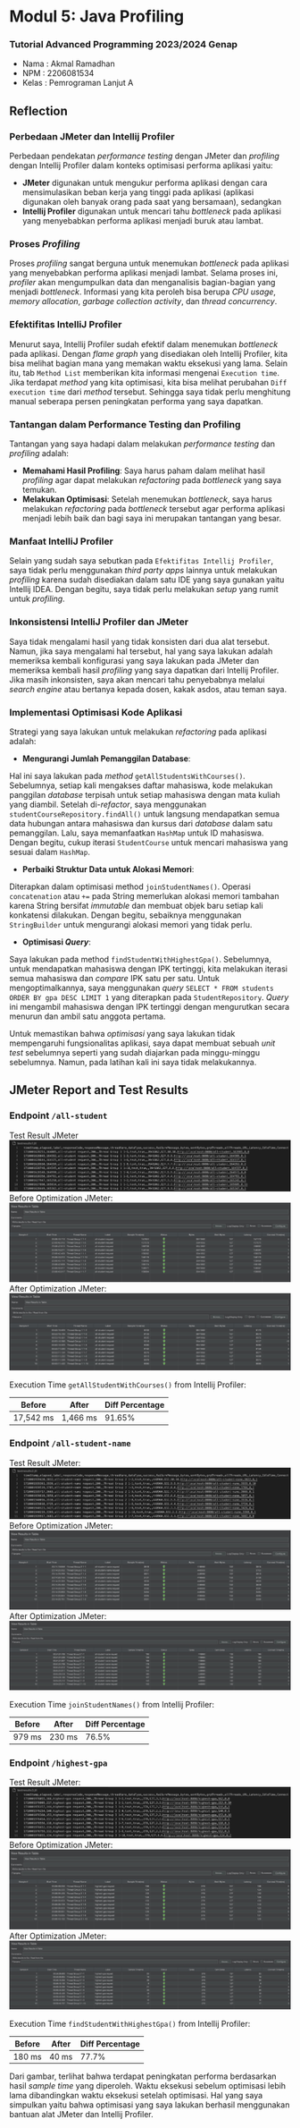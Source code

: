 # Modul 5: Java Profiling
### Tutorial Advanced Programming 2023/2024 Genap

- Nama    : Akmal Ramadhan
- NPM     : 2206081534
- Kelas   : Pemrograman Lanjut A

## Reflection
### Perbedaan JMeter dan Intellij Profiler
Perbedaan pendekatan _performance testing_ dengan JMeter dan _profiling_ dengan Intellij Profiler
dalam konteks optimisasi performa aplikasi yaitu:
- **JMeter** digunakan untuk mengukur performa aplikasi dengan cara mensimulasikan beban kerja yang tinggi
  pada aplikasi (aplikasi digunakan oleh banyak orang pada saat yang bersamaan), sedangkan
- **Intellij Profiler** digunakan untuk mencari tahu _bottleneck_ pada aplikasi yang menyebabkan
  performa aplikasi menjadi buruk atau lambat.

### Proses _Profiling_
Proses _profiling_ sangat berguna untuk menemukan _bottleneck_ pada aplikasi yang menyebabkan performa
aplikasi menjadi lambat. Selama proses ini, _profiler_ akan mengumpulkan data dan menganalisis bagian-bagian
yang menjadi _bottleneck_. Informasi yang kita peroleh bisa berupa _CPU usage_, _memory allocation_,
_garbage collection activity_, dan _thread concurrency_.

### Efektifitas IntelliJ Profiler
Menurut saya, Intellij Profiler sudah efektif dalam menemukan _bottleneck_ pada aplikasi. Dengan _flame graph_
yang disediakan oleh Intellij Profiler, kita bisa melihat bagian mana yang memakan waktu eksekusi yang lama.
Selain itu, tab `Method List` memberikan kita informasi mengenai `Execution time`. Jika terdapat _method_ yang
kita optimisasi, kita bisa melihat perubahan `Diff execution time` dari _method_ tersebut. Sehingga saya
tidak perlu menghitung manual seberapa persen peningkatan performa yang saya dapatkan.

### Tantangan dalam Performance Testing dan Profiling
Tantangan yang saya hadapi dalam melakukan _performance testing_ dan _profiling_ adalah:
- **Memahami Hasil Profiling**: Saya harus paham dalam melihat hasil _profiling_ agar dapat melakukan _refactoring_
  pada _bottleneck_ yang saya temukan.
- **Melakukan Optimisasi**: Setelah menemukan _bottleneck_, saya harus melakukan _refactoring_ pada _bottleneck_
  tersebut agar performa aplikasi menjadi lebih baik dan bagi saya ini merupakan tantangan yang besar.

### Manfaat IntelliJ Profiler
Selain yang sudah saya sebutkan pada `Efektifitas Intellij Profiler`, saya tidak perlu menggunakan
_third party apps_ lainnya untuk melakukan _profiling_ karena sudah disediakan dalam satu IDE yang saya gunakan
yaitu Intellij IDEA. Dengan begitu, saya tidak perlu melakukan _setup_ yang rumit untuk _profiling_.

### Inkonsistensi IntelliJ Profiler dan JMeter
Saya tidak mengalami hasil yang tidak konsisten dari dua alat tersebut. Namun, jika saya mengalami hal tersebut,
hal yang saya lakukan adalah memeriksa kembali konfigurasi yang saya lakukan pada JMeter dan memeriksa kembali
hasil _profiling_ yang saya dapatkan dari Intellij Profiler. Jika masih inkonsisten, saya akan mencari tahu
penyebabnya melalui _search engine_ atau bertanya kepada dosen, kakak asdos, atau teman saya.

### Implementasi Optimisasi Kode Aplikasi
Strategi yang saya lakukan untuk melakukan _refactoring_ pada aplikasi adalah:
- **Mengurangi Jumlah Pemanggilan Database**:

Hal ini saya lakukan pada _method_ `getAllStudentsWithCourses()`. Sebelumnya, setiap kali mengakses daftar mahasiswa,
kode melakukan panggilan _database_ terpisah untuk setiap mahasiswa dengan mata kuliah yang diambil. Setelah di-_refactor_,
saya menggunakan `studentCourseRepository.findAll()` untuk langsung mendapatkan semua data hubungan antara mahasiswa
dan kursus dari _database_ dalam satu pemanggilan. Lalu, saya memanfaatkan `HashMap` untuk ID mahasiswa.
Dengan begitu, cukup iterasi `StudentCourse` untuk mencari mahasiswa yang sesuai dalam `HashMap`.

- **Perbaiki Struktur Data untuk Alokasi Memori**:

Diterapkan dalam optimisasi method `joinStudentNames()`. Operasi `concatenation` atau `+=` pada String memerlukan alokasi
memori tambahan karena String bersifat _immutable_ dan membuat objek baru setiap kali konkatensi dilakukan. Dengan begitu,
sebaiknya menggunakan `StringBuilder` untuk mengurangi alokasi memori yang tidak perlu.

- **Optimisasi _Query_**:

Saya lakukan pada method `findStudentWithHighestGpa()`. Sebelumnya, untuk mendapatkan mahasiswa dengan IPK tertinggi, kita
melakukan iterasi semua mahasiswa dan _compare_ IPK satu per satu. Untuk mengoptimalkannya, saya menggunakan _query_
`SELECT * FROM students ORDER BY gpa DESC LIMIT 1` yang diterapkan pada `StudentRepository`. _Query_ ini mengambil
mahasiswa dengan IPK tertinggi dengan mengurutkan secara menurun dan ambil satu anggota pertama.

Untuk memastikan bahwa _optimisasi_ yang saya lakukan tidak mempengaruhi fungsionalitas aplikasi, saya dapat membuat sebuah
_unit test_ sebelumnya seperti yang sudah diajarkan pada minggu-minggu sebelumnya. Namun, pada latihan kali ini saya tidak
melakukannya.

## JMeter Report and Test Results
### **Endpoint** `/all-student`
Test Result JMeter
<img src="src/image/testresults1.jpg" alt="all-student">
Before Optimization JMeter:
<img src="src/image/jmeter-all-student.jpg" alt="all-student"/>
After Optimization JMeter:
<img src="src/image/after-refactor-all-student.jpg" alt="all-student"/>

Execution Time `getAllStudentWithCourses()` from Intellij Profiler:

| Before | After | Diff Percentage |
| -- | -- | -- |
| 17,542 ms | 1,466 ms | 91.65% |

### **Endpoint** `/all-student-name`
Test Result JMeter:
<img src="src/image/testresults2.jpg" alt="all-student-name">
Before Optimization JMeter:
<img src="src/image/jmeter-all-student-name.jpg" alt="all-student-name"/>
After Optimization JMeter:
<img src="src/image/after-refactor-all-student-name.jpg" alt="all-student-name"/>

Execution Time `joinStudentNames()` from Intellij Profiler:

| Before | After  | Diff Percentage |
|--------|--------| -- |
| 979 ms | 230 ms | 76.5% |

### **Endpoint** `/highest-gpa`
Test Result JMeter:
<img src="src/image/testresults3.jpg" alt="highest-gpa">
Before Optimization JMeter:
<img src="src/image/jmeter-highest-gpa.jpg" alt="highest-gpa"/>
After Optimization JMeter:
<img src="src/image/after-refactor-highest-gpa.jpg" alt="highest-gpa"/>

Execution Time `findStudentWithHighestGpa()` from Intellij Profiler:

| Before | After | Diff Percentage |
|--------|-------| -- |
| 180 ms | 40 ms | 77.7% |

Dari gambar, terlihat bahwa terdapat peningkatan performa berdasarkan hasil _sample time_ yang diperoleh.
Waktu eksekusi sebelum optimisasi lebih lama dibandingkan waktu eksekusi setelah optimisasi. Hal yang saya
simpulkan yaitu bahwa optimisasi yang saya lakukan berhasil menggunakan bantuan alat JMeter dan Intellij Profiler.